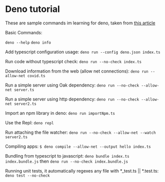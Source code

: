 # Deno tutorial

These are sample commands im learning for deno, taken from [this article](https://blog.appsignal.com/2022/02/09/an-introduction-to-deno-is-it-better-than-nodejs.html)


Basic Commands:

`deno --help`
`deno info` 

Add typescript configuration usage:
`deno run --config deno.json index.ts`

Run code without typescript check:
`deno run --no-check index.ts`

Download information from the web (allow net connections):
`deno run --allow-net covid.ts`

Run a simple server using Oak dependency:
`deno run --no-check --allow-net server.ts`

Run a simple server using http dependency:
`deno run --no-check --allow-net server2.ts`

Import an npm library in deno:
`deno run importNpm.ts`

Use the Repl:
`deno repl`

Run attaching the file watcher:
`deno run --no-check --allow-net --watch server2.ts`

Compiling apps:
`$ deno compile --allow-net --output hello index.ts`

Bundling from typescript to javascript:
`deno bundle index.ts index.bundle.js` then `deno run --no-check index.bundle.js`

Running unit tests, it automatically regexes any file with *_test.ts || *.test.ts:
`deno test --no-check`
